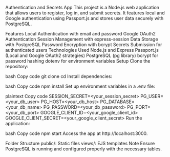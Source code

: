 Authentication and Secrets App
This project is a Node.js web application that allows users to register, log in, and submit secrets. It features local and Google authentication using Passport.js and stores user data securely with PostgreSQL.

Features
Local Authentication with email and password
Google OAuth2 Authentication
Session Management with express-session
Data Storage with PostgreSQL
Password Encryption with bcrypt
Secrets Submission for authenticated users
Technologies Used
Node.js and Express
Passport.js (Local and Google OAuth2 strategies)
PostgreSQL (pg library)
bcrypt for password hashing
dotenv for environment variables
Setup
Clone the repository:

bash
Copy code
git clone <repository-url>
cd <repository-directory>
Install dependencies:

bash
Copy code
npm install
Set up environment variables in a .env file:

plaintext
Copy code
SESSION_SECRET=<your_session_secret>
PG_USER=<your_db_user>
PG_HOST=<your_db_host>
PG_DATABASE=<your_db_name>
PG_PASSWORD=<your_db_password>
PG_PORT=<your_db_port>
GOOGLE_CLIENT_ID=<your_google_client_id>
GOOGLE_CLIENT_SECRET=<your_google_client_secret>
Run the application:

bash
Copy code
npm start
Access the app at http://localhost:3000.

Folder Structure
public/: Static files
views/: EJS templates
Note
Ensure PostgreSQL is running and configured properly with the necessary tables.